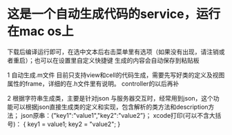 # 这是一个自动生成代码的service，运行在mac os上
下载后编译运行即可，在选中文本后右击菜单里有选项（如果没有出现，请注销或者重启）；也可以在设置里自定义快捷键
生成的内容会自动保存到粘贴板

1 自动生成.m文件
目前只支持view和cell的代码生成，需要先写好类的定义及视图属性的frame，详细的在.h文件里有说明。
controller的以后再补

2 根据字符串生成类，主要是针对json
与服务器交互时，经常用到json，这个功能可以根据json直接生成类的定义和实现，包含解析的类方法和description方法；
json原串：{"key1":"value1","key2":"value2”}；
xcode打印(可以不含大括号)：
{
   key1 = value1;
   key2 = "value2";
}
